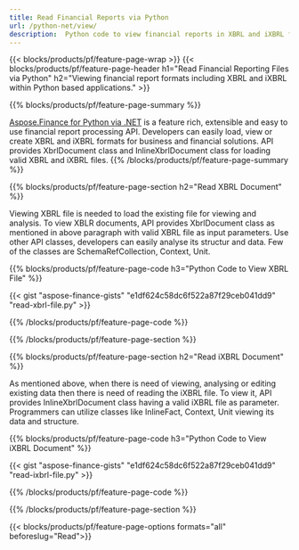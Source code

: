 ```yaml
---
title: Read Financial Reports via Python
url: /python-net/view/
description:  Python code to view financial reports in XBRL and iXBRL files via Python library.
---
```

{{< blocks/products/pf/feature-page-wrap >}}
{{< blocks/products/pf/feature-page-header h1="Read Financial Reporting Files via Python" h2="Viewing financial report formats including XBRL and iXBRL within Python based applications." >}}

{{% blocks/products/pf/feature-page-summary %}}

[Aspose.Finance for Python via .NET](https://products.aspose.com/finance/python-net/) is a feature rich, extensible and easy to use financial report processing API. Developers can easily load, view or create XBRL and iXBRL formats for business and financial solutions. API provides XbrlDocument class and  InlineXbrlDocument class for loading valid XBRL and iXBRL files.
{{% /blocks/products/pf/feature-page-summary  %}}

{{% blocks/products/pf/feature-page-section  h2="Read XBRL Document" %}}

Viewing XBRL file is needed to load the existing file for viewing and analysis. To view XBLR documents, API provides XbrlDocument class as mentioned in above paragraph with valid XBRL file as input parameters. Use other API classes, developers can easily analyse its structur and data. Few of the classes are SchemaRefCollection, Context, Unit.

{{% blocks/products/pf/feature-page-code h3="Python Code to View XBRL File" %}}

{{< gist "aspose-finance-gists" "e1df624c58dc6f522a87f29ceb041dd9" "read-xbrl-file.py" >}} 

{{% /blocks/products/pf/feature-page-code  %}}

{{% /blocks/products/pf/feature-page-section %}}

{{% blocks/products/pf/feature-page-section  h2="Read iXBRL Document" %}}

As mentioned above, when there is need of viewing, analysing or editing existing data then there is need of reading the iXBRL file. To view it, API provides InlineXbrlDocument class having a valid iXBRL file as parameter. Programmers can utilize classes like InlineFact, Context, Unit viewing its data and structure. 

{{% blocks/products/pf/feature-page-code h3="Python Code to View iXBRL Document" %}}

{{< gist "aspose-finance-gists" "e1df624c58dc6f522a87f29ceb041dd9" "read-ixbrl-file.py" >}}

{{% /blocks/products/pf/feature-page-code  %}}

{{% /blocks/products/pf/feature-page-section %}}

{{< blocks/products/pf/feature-page-options formats="all" beforeslug="Read">}}